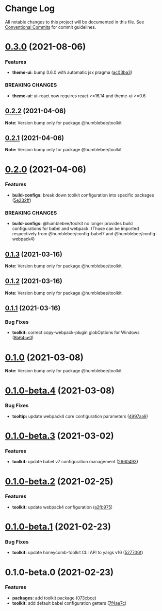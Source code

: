 # Change Log

All notable changes to this project will be documented in this file.
See [Conventional Commits](https://conventionalcommits.org) for commit guidelines.

# [0.3.0](https://github.com/wearehumblebee/honeycomb/compare/@humblebee/toolkit@0.2.2...@humblebee/toolkit@0.3.0) (2021-08-06)

### Features

- **theme-ui:** bump 0.6.0 with automatic jsx pragma ([ac03ba3](https://github.com/wearehumblebee/honeycomb/commit/ac03ba375cc9ee37114e84ba0a4a701294f4e17b))

### BREAKING CHANGES

- **theme-ui:** ui-react now requires react >=16.14 and theme-ui >=0.6

## [0.2.2](https://github.com/wearehumblebee/honeycomb/compare/@humblebee/toolkit@0.2.1...@humblebee/toolkit@0.2.2) (2021-04-06)

**Note:** Version bump only for package @humblebee/toolkit

## [0.2.1](https://github.com/wearehumblebee/honeycomb/compare/@humblebee/toolkit@0.2.0...@humblebee/toolkit@0.2.1) (2021-04-06)

**Note:** Version bump only for package @humblebee/toolkit

# [0.2.0](https://github.com/wearehumblebee/honeycomb/compare/@humblebee/toolkit@0.1.3...@humblebee/toolkit@0.2.0) (2021-04-06)

### Features

- **build-configs:** break down toolkit configuration into specific packages ([5e232ff](https://github.com/wearehumblebee/honeycomb/commit/5e232ffbbb6870d6ac8ebbda9cd5659692aa5065))

### BREAKING CHANGES

- **build-configs:** @humblebee/toolkit no longer provides build configurations for babel and webpack.
  (Those can be imported respectively from @humblebee/config-babel7 and @humblebee/config-webpack4)

## [0.1.3](https://github.com/wearehumblebee/honeycomb/compare/@humblebee/toolkit@0.1.2...@humblebee/toolkit@0.1.3) (2021-03-16)

**Note:** Version bump only for package @humblebee/toolkit

## [0.1.2](https://github.com/wearehumblebee/honeycomb/compare/@humblebee/toolkit@0.1.1...@humblebee/toolkit@0.1.2) (2021-03-16)

**Note:** Version bump only for package @humblebee/toolkit

## [0.1.1](https://github.com/wearehumblebee/honeycomb/compare/@humblebee/toolkit@0.1.0...@humblebee/toolkit@0.1.1) (2021-03-16)

### Bug Fixes

- **toolkit:** correct copy-webpack-plugin globOptions for Windows ([8b64ce0](https://github.com/wearehumblebee/honeycomb/commit/8b64ce0c2a0a310d5da6f17b748f745c810a9426))

# [0.1.0](https://github.com/wearehumblebee/honeycomb/compare/@humblebee/toolkit@0.1.0-beta.4...@humblebee/toolkit@0.1.0) (2021-03-08)

**Note:** Version bump only for package @humblebee/toolkit

# [0.1.0-beta.4](https://github.com/wearehumblebee/honeycomb/compare/@humblebee/toolkit@0.1.0-beta.3...@humblebee/toolkit@0.1.0-beta.4) (2021-03-08)

### Bug Fixes

- **tooltip:** update webpack4 core configuration parameters ([4997aa9](https://github.com/wearehumblebee/honeycomb/commit/4997aa9a79de7937ebeeb933462b7b43a1fff80d))

# [0.1.0-beta.3](https://github.com/wearehumblebee/honeycomb/compare/@humblebee/toolkit@0.1.0-beta.2...@humblebee/toolkit@0.1.0-beta.3) (2021-03-02)

### Features

- **toolkit:** update babel v7 configuration management ([2660493](https://github.com/wearehumblebee/honeycomb/commit/26604937ad56a1585d21ebef7fa5859d7dba0e5c))

# [0.1.0-beta.2](https://github.com/wearehumblebee/honeycomb/compare/@humblebee/toolkit@0.1.0-beta.1...@humblebee/toolkit@0.1.0-beta.2) (2021-02-25)

### Features

- **toolkit:** update webpack4 configuration ([a2fb975](https://github.com/wearehumblebee/honeycomb/commit/a2fb975a05ea5fb1b88b372d3b4992f788b42fe5))

# [0.1.0-beta.1](https://github.com/wearehumblebee/honeycomb/compare/@humblebee/toolkit@0.1.0-beta.0...@humblebee/toolkit@0.1.0-beta.1) (2021-02-23)

### Bug Fixes

- **toolkit:** update honeycomb-toolkit CLI API to yargs v16 ([527706f](https://github.com/wearehumblebee/honeycomb/commit/527706ff4d2f50e765d97e88bfa200cb31ea5566))

# 0.1.0-beta.0 (2021-02-23)

### Features

- **packages:** add toolkit package ([073cbce](https://github.com/wearehumblebee/honeycomb/commit/073cbcec7cbfc3fea20c623a2284617d608b7508))
- **toolkit:** add default babel configuration getters ([7f4ae7c](https://github.com/wearehumblebee/honeycomb/commit/7f4ae7cde68944b706fc4b8b6d199cd5d0e4959e))

